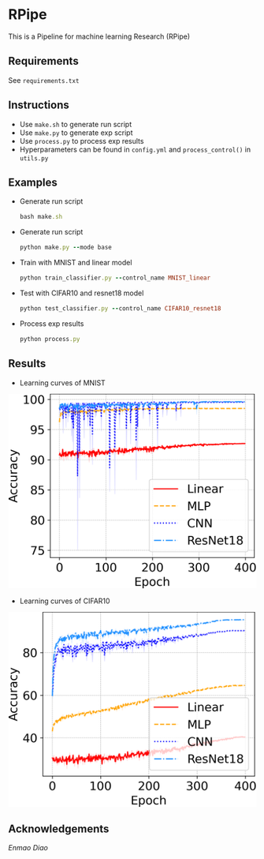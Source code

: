 # RPipe
This is a Pipeline for machine learning Research (RPipe)
 
## Requirements
See `requirements.txt`

## Instructions
- Use `make.sh` to generate run script
- Use `make.py` to generate exp script
- Use `process.py` to process exp results
- Hyperparameters can be found in `config.yml` and `process_control()` in `utils.py`

## Examples
 - Generate run script
    ```ruby
    bash make.sh
    ```
 - Generate run script
    ```ruby
    python make.py --mode base
    ```
 - Train with MNIST and linear model
    ```ruby
    python train_classifier.py --control_name MNIST_linear
    ```
 - Test with CIFAR10 and resnet18 model
    ```ruby
    python test_classifier.py --control_name CIFAR10_resnet18
    ```
 - Process exp results
    ```ruby
    python process.py
    ```

## Results
- Learning curves of MNIST
<p align="center">
<img src="/asset/MNIST_Accuracy_mean.png">
</p>


- Learning curves of CIFAR10
<p align="center">
<img src="/asset/CIFAR10_Accuracy_mean.png">
</p>


## Acknowledgements
*Enmao Diao*

